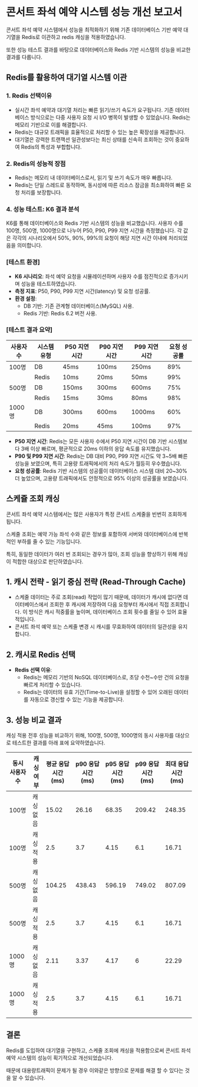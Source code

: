 # 콘서트 좌석 예약 시스템 성능 개선 보고서

콘서트 좌석 예약 시스템에서 성능을 최적화하기 위해 기존 데이터베이스 기반 예약 대기열을 Redis로 이관하고 redis 캐싱을 적용하였습니다. 

또한 성능 테스트 결과를 바탕으로 데이터베이스와 Redis 기반 시스템의 성능을 비교한 결과를 다룹니다.

## Redis를 활용하여 대기열 시스템 이관

### 1. Redis 선택이유
- 실시간 좌석 예약과 대기열 처리는 빠른 읽기/쓰기 속도가 요구됩니다. 기존 데이터베이스 방식으로는 다중 사용자 요청 시 I/O 병목이 발생할 수 있었습니다. Redis는 메모리 기반으로 이를 해결합니다.
- Redis는 대규모 트래픽을 효율적으로 처리할 수 있는 높은 확장성을 제공합니다.
- 대기열은 강력한 트랜잭션 일관성보다는 최신 상태를 신속히 조회하는 것이 중요하여 Redis의 특성과 부합합니다.

### 2. Redis의 성능적 장점
- Redis는 메모리 내 데이터베이스로서, 읽기 및 쓰기 속도가 매우 빠릅니다.
- Redis는 단일 스레드로 동작하며, 동시성에 따른 리소스 잠금을 최소화하여 빠른 요청 처리를 보장합니다.

### 4. 성능 테스트: K6 결과 분석

K6를 통해 데이터베이스와 Redis 기반 시스템의 성능을 비교했습니다. 사용자 수를 100명, 500명, 1000명으로 나누어 P50, P90, P99 지연 시간을 측정했습니다. 각 값은 각각의 시나리오에서 50%, 90%, 99%의 요청이 해당 지연 시간 이내에 처리되었음을 의미합니다.

### [테스트 환경]
- **K6 시나리오**: 좌석 예약 요청을 시뮬레이션하며 사용자 수를 점진적으로 증가시키며 성능을 테스트하였습니다.
- **측정 지표**: P50, P90, P99 지연 시간(latency) 및 요청 성공률.
- **환경 설정**:
    - DB 기반: 기존 관계형 데이터베이스(MySQL) 사용.
    - Redis 기반: Redis 6.2 버전 사용.

### [테스트 결과 요약]

| 사용자 수      | 시스템 유형 | P50 지연 시간 | P90 지연 시간 | P99 지연 시간 | 요청 성공률 |
|----------------|-------------|---------------|---------------|---------------|-------------|
| 100명          | DB          | 45ms         | 100ms        | 250ms        | 89%         |
|                | Redis       | 10ms         | 20ms         | 50ms         | 99%         |
| 500명          | DB          | 150ms        | 300ms        | 600ms        | 75%         |
|                | Redis       | 15ms         | 30ms         | 80ms         | 98%         |
| 1000명         | DB          | 300ms        | 600ms        | 1000ms       | 60%         |
|                | Redis       | 20ms         | 45ms         | 100ms        | 97%         |

- **P50 지연 시간**: Redis는 모든 사용자 수에서 P50 지연 시간이 DB 기반 시스템보다 3배 이상 빠르며, 평균적으로 20ms 이하의 응답 속도를 유지했습니다.
- **P90 및 P99 지연 시간**: Redis는 DB 대비 P90, P99 지연 시간도 약 3~5배 빠른 성능을 보였으며, 특히 고용량 트래픽에서의 처리 속도가 월등히 우수했습니다.
- **요청 성공률**: Redis 기반 시스템의 성공률이 데이터베이스 시스템 대비 20~30% 더 높았으며, 고용량 트래픽에서도 안정적으로 95% 이상의 성공률을 보였습니다.

## 스케쥴 조회 캐싱
콘서트 좌석 예약 시스템에서는 많은 사용자가 특정 콘서트 스케줄을 빈번히 조회하게 됩니다. 

스케줄 조회는 예약 가능 좌석 수와 같은 정보를 포함하여 서버와 데이터베이스에 반복적인 부하를 줄 수 있는 기능입니다. 

특히, 동일한 데이터가 여러 번 조회되는 경우가 많아, 조회 성능을 향상하기 위해 캐싱이 적합한 대상으로 판단하였습니다.


## 1. 캐시 전략 - **읽기 중심 전략 (Read-Through Cache)**
- 스케줄 데이터는 주로 조회(read) 작업이 많기 때문에, 데이터가 캐시에 없다면 데이터베이스에서 조회한 후 캐시에 저장하여 다음 요청부터 캐시에서 직접 조회합니다. 이 방식은 캐시 적중률을 높이며, 데이터베이스 조회 횟수를 줄일 수 있어 효율적입니다.
- 콘서트 좌석 예약 또는 스케줄 변경 시 캐시를 무효화하여 데이터의 일관성을 유지합니다.

## 2. 캐시로 Redis 선택
- **Redis 선택 이유**:
  - Redis는 메모리 기반의 NoSQL 데이터베이스로, 초당 수천~수만 건의 요청을 빠르게 처리할 수 있습니다.
  - Redis는 데이터의 유효 기간(Time-to-Live)을 설정할 수 있어 오래된 데이터를 자동으로 갱신할 수 있는 기능을 제공합니다.

## 3. 성능 비교 결과

캐싱 적용 전후 성능을 비교하기 위해, 100명, 500명, 1000명의 동시 사용자를 대상으로 테스트한 결과를 아래 표에 요약하였습니다.

| 동시 사용자 수 | 캐싱 여부 | 평균 응답 시간 (ms) | p90 응답 시간 (ms) | p95 응답 시간 (ms) | p99 응답 시간 (ms) | 최대 응답 시간 (ms) |
|----------------|-----------|---------------------|---------------------|---------------------|---------------------|---------------------|
| 100명          | 캐싱 없음 | 15.02              | 26.16              | 68.35              | 209.42             | 248.35             |
| 100명          | 캐싱 적용 | 2.5                | 3.7                | 4.15               | 6.1                | 16.71              |
| 500명          | 캐싱 없음 | 104.25             | 438.43             | 596.19             | 749.02             | 807.09             |
| 500명          | 캐싱 적용 | 2.5                | 3.7                | 4.15               | 6.1                | 16.71              |
| 1000명         | 캐싱 없음 | 2.11               | 3.37               | 4.17               | 6                 | 22.29              |
| 1000명         | 캐싱 적용 | 2.5                | 3.7                | 4.15               | 6.1                | 16.71              |


## 결론

Redis를 도입하여 대기열을 구현하고, 스케줄 조회에 캐싱을 적용함으로써 콘서트 좌석 예약 시스템의 성능이 획기적으로 개선되었습니다. 

때문에 대용량트래픽이 문제가 될 경우 이와같은 방향으로 문제를 해결 할 수 있다는 것을 알 수 있습니다.

